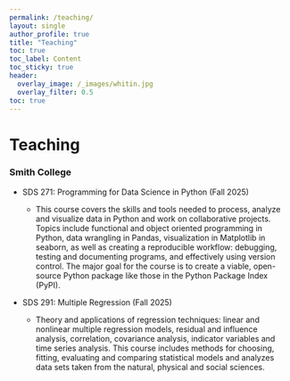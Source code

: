 ```yaml
---
permalink: /teaching/
layout: single
author_profile: true
title: "Teaching"
toc: true
toc_label: Content
toc_sticky: true
header:
  overlay_image: /_images/whitin.jpg
  overlay_filter: 0.5
toc: true
---
```


# Teaching


### Smith College
* SDS 271: Programming for Data Science in Python (Fall 2025)
  * This course covers the skills and tools needed to process, analyze and visualize data in Python and work on collaborative projects. Topics include functional and object oriented programming in Python, data wrangling in Pandas, visualization in Matplotlib in seaborn, as well as creating a reproducible workflow: debugging, testing and documenting programs, and effectively using version control. The major goal for the course is to create a viable, open-source Python package like those in the Python Package Index (PyPI).

* SDS 291: Multiple Regression (Fall 2025)
  * Theory and applications of regression techniques: linear and nonlinear multiple regression models, residual and influence analysis, correlation, covariance analysis, indicator variables and time series analysis. This course includes methods for choosing, fitting, evaluating and comparing statistical models and analyzes data sets taken from the natural, physical and social sciences.
